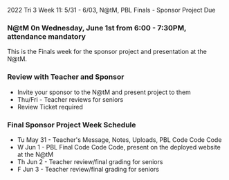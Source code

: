 2022 Tri 3 Week 11: 5/31 - 6/03, N@tM, PBL Finals - Sponsor Project Due

### N@tM 0n Wednesday, June 1st from 6:00 - 7:30PM, attendance mandatory


This is the Finals week for the sponsor project and presentation at the N@tM. 

### Review with Teacher and Sponsor
*  Invite your sponsor to the N@tM and present project to them
*  Thu/Fri - Teacher reviews for seniors
*  Review Ticket required
    
###  Final Sponsor Project Week Schedule
* Tu May 31 - Teacher's Message, Notes, Uploads, PBL Code Code Code
* W  Jun 1  - PBL Final Code Code Code, present on the deployed website at the N@tM
* Th Jun 2  - Teacher review/final grading for seniors
* F  Jun 3  - Teacher review/final grading for seniors

